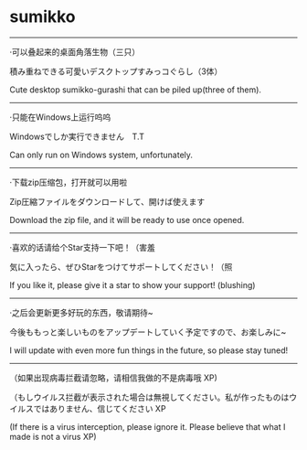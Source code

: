 # sumikko

---------------------------------------------

·可以叠起来的桌面角落生物（三只）

積み重ねできる可愛いデスクトップすみっコぐらし（3体）

Cute desktop sumikko-gurashi that can be piled up(three of them).

---------------------------------------------


·只能在Windows上运行呜呜

Windowsでしか実行できません　T.T

Can only run on Windows system, unfortunately.

---------------------------------------------


·下载zip压缩包，打开就可以用啦

Zip圧縮ファイルをダウンロードして、開けば使えます

Download the zip file, and it will be ready to use once opened.

---------------------------------------------


·喜欢的话请给个Star支持一下吧！（害羞

気に入ったら、ぜひStarをつけてサポートしてください！（照

If you like it, please give it a star to show your support! (blushing)

---------------------------------------------


·之后会更新更多好玩的东西，敬请期待~

今後ももっと楽しいものをアップデートしていく予定ですので、お楽しみに~

I will update with even more fun things in the future, so please stay tuned!

---------------------------------------------

（如果出现病毒拦截请忽略，请相信我做的不是病毒哦 XP)

（もしウイルス拦截が表示された場合は無視してください。私が作ったものはウイルスではありません、信じてください XP

(If there is a virus interception, please ignore it. Please believe that what I made is not a virus XP)


